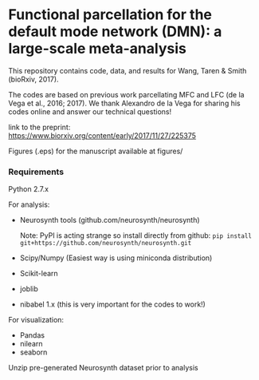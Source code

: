 # Functional parcellation for the default mode network (DMN): a large-scale meta-analysis
This repository contains code, data, and results for Wang, Taren & Smith (bioRxiv, 2017). 

The codes are based on previous work parcellating MFC and LFC (de la Vega et al., 2016; 2017). 
We thank Alexandro de la Vega for sharing his codes online and answer our technical questions!

link to the preprint: https://www.biorxiv.org/content/early/2017/11/27/225375

Figures (.eps) for the manuscript available at figures/

### Requirements
Python 2.7.x

For analysis:
- Neurosynth tools (github.com/neurosynth/neurosynth)

    Note: PyPI is acting strange so install directly from github: `pip install git+https://github.com/neurosynth/neurosynth.git`
- Scipy/Numpy (Easiest way is using miniconda distribution)
- Scikit-learn
- joblib
- nibabel 1.x (this is very important for the codes to work!)

For visualization:
- Pandas
- nilearn
- seaborn

Unzip pre-generated Neurosynth dataset prior to analysis



